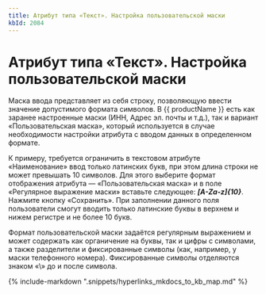 ```yaml
---
title: Атрибут типа «Текст». Настройка пользовательской маски
kbId: 2084
---
```


# Атрибут типа «Текст». Настройка пользовательской маски

Маска ввода представляет из себя строку, позволяющую ввести значение допустимого формата символов. В {{ productName }} есть как заранее настроенные маски (ИНН, Адрес эл. почты и т.д.), так и вариант «Пользовательская маска», который используется в случае необходимости настройки атрибута с вводом данных в определенном формате.

К примеру, требуется ограничить в текстовом атрибуте «Наименование» ввод только латинских букв, при этом длина строки не может превышать 10 символов. Для этого выберите формат отображения атрибута — «Пользовательская маска» и в поле «Регулярное выражение маски» вставьте следующее: ***[A-Za-z]{10}***. Нажмите кнопку «Сохранить». При заполнении данного поля пользователи смогут вводить только латинские буквы в верхнем и нижем регистре и не более 10 букв.

Формат пользовательской маски задаётся регулярным выражением и может содержать как органичение на буквы, так и цифры с символами, а также разделители и фиксированные символы (как, например, у маски телефонного номера). Фиксированные символы отделяются знаком «\» до и после символа.

{% include-markdown ".snippets/hyperlinks_mkdocs_to_kb_map.md" %}
